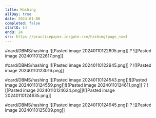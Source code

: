 ```yaml
---
title: Hashing
allDay: true
date: 2024-01-08
completed: false
startQ: 14
endQ: 24
src: https://practicepaper.in/gate-cse/hashing?page_no=3
---
```

#card/DBMS/hashing 
![[Pasted image 20240110122605.png]]
?
![[Pasted image 20240110122617.png]]

#card/DBMS/hashing 
![[Pasted image 20240110122945.png]]
?
![[Pasted image 20240110123016.png]] 

#card/DBMS/hashing 
![[Pasted image 20240110124543.png]]![[Pasted image 20240110124559.png]]![[Pasted image 20240110124611.png]]
?
![[Pasted image 20240110124624.png]]![[Pasted image 20240110124635.png]] 

#card/DBMS/hashing 
![[Pasted image 20240110124945.png]]
?
![[Pasted image 20240110125009.png]] 

